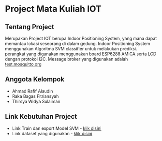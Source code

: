 # Project Mata Kuliah IOT

## Tentang Project

Merupakan Project IOT berupa Indoor Positioning System, yang mana dapat memantau lokasi seseorang di dalam gedung. Indoor Positioning System menggunakan Algoritma SVM classifier untuk melakukan prediksi. perangkat yang digunakan menggunakan board ESP6288 AMICA serta LCD dengan protokol I2C. Message broker yang digunakan adalah [test.mosquitto.org](https://test.mosquitto.org/)

## Anggota Kelompok

- Ahmad Rafif Alaudin
- Raka Bagas Fitriansyah
- Thirsya Widya Sulaiman

## Link Kebutuhan Project

- Link Train dan export Model SVM - [klik disini](https://drive.google.com/file/d/1LPGMVMUpPupzN6c23N7miqFNKQqiTBW0/view?usp=sharing)
- Link dataset yang digunakan  - [klik disini](https://drive.google.com/file/d/1tlQr71KMw49rDopELYYBCA_W__-x5PHW/view?usp=sharing)
